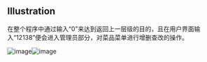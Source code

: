 ## Illustration
在整个程序中通过输入“0”来达到返回上一层级的目的，且在用户界面输入“12138”便会进入管理员部分，对菜品菜单进行增删查改的操作。

![image](https://github.com/user-attachments/assets/7aa10504-477d-45c4-9a65-963d20220a7c)![image](https://github.com/user-attachments/assets/56a35938-4c25-45f1-b43f-6becd2acf00d)

